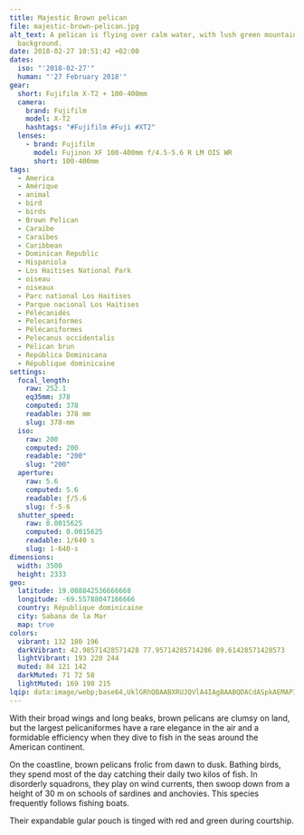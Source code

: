 ```yaml
---
title: Majestic Brown pelican
file: majestic-brown-pelican.jpg
alt_text: A pelican is flying over calm water, with lush green mountains in the
  background.
date: 2018-02-27 10:51:42 +02:00
dates:
  iso: "'2018-02-27'"
  human: "'27 February 2018'"
gear:
  short: Fujifilm X-T2 + 100-400mm
  camera:
    brand: Fujifilm
    model: X-T2
    hashtags: "#Fujifilm #Fuji #XT2"
  lenses:
    - brand: Fujifilm
      model: Fujinon XF 100-400mm f/4.5-5.6 R LM OIS WR
      short: 100-400mm
tags:
  - America
  - Amérique
  - animal
  - bird
  - birds
  - Brown Pelican
  - Caraïbe
  - Caraïbes
  - Caribbean
  - Dominican Republic
  - Hispaniola
  - Los Haitises National Park
  - oiseau
  - oiseaux
  - Parc national Los Haitises
  - Parque nacional Los Haitises
  - Pélécanidés
  - Pelecaniformes
  - Pélécaniformes
  - Pelecanus occidentalis
  - Pélican brun
  - República Dominicana
  - République dominicaine
settings:
  focal_length:
    raw: 252.1
    eq35mm: 378
    computed: 378
    readable: 378 mm
    slug: 378-mm
  iso:
    raw: 200
    computed: 200
    readable: "200"
    slug: "200"
  aperture:
    raw: 5.6
    computed: 5.6
    readable: ƒ/5.6
    slug: f-5-6
  shutter_speed:
    raw: 0.0015625
    computed: 0.0015625
    readable: 1/640 s
    slug: 1-640-s
dimensions:
  width: 3500
  height: 2333
geo:
  latitude: 19.088842536666668
  longitude: -69.55788047166666
  country: République dominicaine
  city: Sabana de la Mar
  map: true
colors:
  vibrant: 132 180 196
  darkVibrant: 42.98571428571428 77.95714285714286 89.61428571428573
  lightVibrant: 193 220 244
  muted: 84 121 142
  darkMuted: 71 72 58
  lightMuted: 169 198 215
lqip: data:image/webp;base64,UklGRhQBAABXRUJQVlA4IAgBAABQDACdASpkAEMAP3Gmxly0tjomMHHLS0AuCWdtXbAOCaKlHELr0fdiVQWYAzFbUMj2j1fl+p7Ew5sJqHYEccIrsF1Rxwaq18tWl5rpaMA685qa9ypgQFjBNkco3hnmFfFYkicg8z4E3pP3wAD+i6HEEj/QfCFuiXUKLfR07UYuiOBC9iTpmn/WEYJ6KcqH4bhM3qxs4JyB4C9zmpyhKRS2DSXdk9em80JKN9SjlRyFac8CClsgrPsf3s48z8kTnQTehWC6sKcEQ9ZF4ZsVY9SidURBDF/ONCfknzvgI3fXxdI/zFf0K2Nw5Uy4I7mTUwFAXjc2GsRpHHlHZfH3Ut8akDXdlfY4AAA=
---
```


With their broad wings and long beaks, brown pelicans are clumsy on land, but the largest pelicaniformes have a rare elegance in the air and a formidable efficiency when they dive to fish in the seas around the American continent.

On the coastline, brown pelicans frolic from dawn to dusk. Bathing birds, they spend most of the day catching their daily two kilos of fish. In disorderly squadrons, they play on wind currents, then swoop down from a height of 30 m on schools of sardines and anchovies. This species frequently follows fishing boats.

Their expandable gular pouch is tinged with red and green during courtship.

